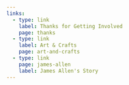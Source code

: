 ```yaml
---
links:
  - type: link
    label: Thanks for Getting Involved
    page: thanks
  - type: link
    label: Art & Crafts
    page: art-and-crafts
  - type: link
    page: james-allen
    label: James Allen's Story
---
```

